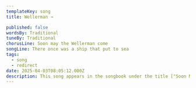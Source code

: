 ```yaml
---
templateKey: song
title: Wellerman ↝

published: false
wordsBy: Traditional
tuneBy: Traditional
chorusLine: Soon may the Wellerman come
songLine: There once was a ship that put to sea
tags:
  - song
  - redirect
date: 2025-04-03T08:05:12.000Z
description: This song appears in the songbook under the title ["Soon May the Wellerman Come"](https://www.auntieshanty.org/songs/soon-may-the-wellerman-come/)
---
```


